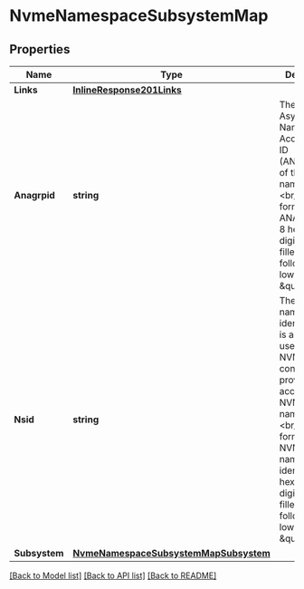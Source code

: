 # NvmeNamespaceSubsystemMap

## Properties

Name | Type | Description | Notes
------------ | ------------- | ------------- | -------------
**Links** | [**InlineResponse201Links**](inline_response_201__links.md) |  | [optional] 
**Anagrpid** | **string** | The Asymmetric Namespace Access Group ID (ANAGRPID) of the NVMe namespace.&lt;br/&gt; The format for an ANAGRPID is 8 hexadecimal digits (zero-filled) followed by a lower case \&quot;h\&quot;.  | [optional] [readonly] 
**Nsid** | **string** | The NVMe namespace identifier. This is an identifier used by an NVMe controller to provide access to the NVMe namespace.&lt;br/&gt; The format for an NVMe namespace identifier is 8 hexadecimal digits (zero-filled) followed by a lower case \&quot;h\&quot;.  | [optional] [readonly] 
**Subsystem** | [**NvmeNamespaceSubsystemMapSubsystem**](nvme_namespace_subsystem_map_subsystem.md) |  | [optional] 

[[Back to Model list]](../README.md#documentation-for-models) [[Back to API list]](../README.md#documentation-for-api-endpoints) [[Back to README]](../README.md)


